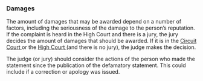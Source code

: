 ###  Damages

The amount of damages that may be awarded depend on a number of factors,
including the seriousness of the damage to the person’s reputation. If the
complaint is heard in the High Court and there is a jury, the jury decides the
amount of damages that should be awarded. If it is in the [ Circuit Court
](/en/justice/courts-system/circuit-court/) or the [ High Court
](/en/justice/courts-system/high-court/) (and there is no jury), the judge
makes the decision.

The judge (or jury) should consider the actions of the person who made the
statement since the publication of the defamatory statement. This could
include if a correction or apology was issued.
